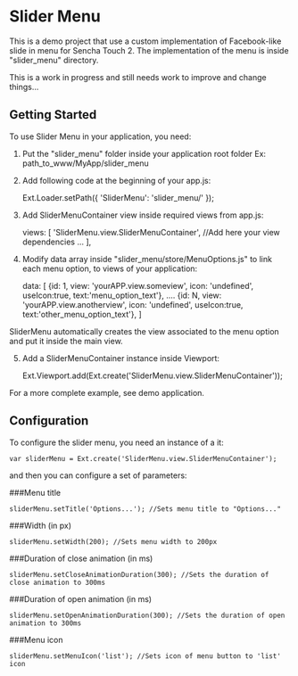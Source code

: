 Slider Menu
===============

This is a demo project that use a custom implementation of Facebook-like slide in menu for Sencha Touch 2. 
The implementation of the menu is inside "slider_menu" directory.

This is a work in progress and still needs work to improve and change things...

Getting Started
---------------

To use Slider Menu in your application, you need:

1) Put the "slider_menu" folder inside your application root folder Ex: path_to_www/MyApp/slider_menu 

2) Add following code at the beginning of your app.js:

    Ext.Loader.setPath({
	    'SliderMenu': 'slider_menu/'
	});

3) Add SliderMenuContainer view inside required views from app.js:

	 views: [
        'SliderMenu.view.SliderMenuContainer',
        //Add here your view dependencies
        ...
    ],

4) Modify data array inside "slider_menu/store/MenuOptions.js" to link each menu option, to views of your application:

	data: [
		{id: 1, view: 'yourAPP.view.someview', icon: 'undefined', useIcon:true, text:'menu_option_text'},
		....
		{id: N, view: 'yourAPP.view.anotherview', icon: 'undefined', useIcon:true, text:'other_menu_option_text'},
	]

  SliderMenu automatically creates the view associated to the menu option and put it inside the main view.

5) Add a SliderMenuContainer instance inside Viewport:
	
	Ext.Viewport.add(Ext.create('SliderMenu.view.SliderMenuContainer'));

For a more complete example, see demo application.

Configuration
---------------
To configure the slider menu, you need an instance of a it:

	var sliderMenu = Ext.create('SliderMenu.view.SliderMenuContainer');

and then you can configure a set of parameters:

###Menu title 

	sliderMenu.setTitle('Options...'); //Sets menu title to "Options..."

###Width (in px)

	sliderMenu.setWidth(200); //Sets menu width to 200px

###Duration of close animation (in ms)

	sliderMenu.setCloseAnimationDuration(300); //Sets the duration of close animation to 300ms

###Duration of open animation (in ms)

	sliderMenu.setOpenAnimationDuration(300); //Sets the duration of open animation to 300ms

###Menu icon

	sliderMenu.setMenuIcon('list'); //Sets icon of menu button to 'list' icon


